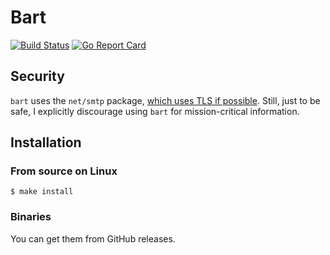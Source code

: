 # Bart

[![Build Status](https://travis-ci.org/mp4096/bart.svg?branch=master)](https://travis-ci.org/mp4096/bart)
[![Go Report Card](https://goreportcard.com/badge/github.com/mp4096/bart)](https://goreportcard.com/report/github.com/mp4096/bart)


## Security

`bart` uses the `net/smtp` package,
[which uses TLS if possible](https://golang.org/pkg/net/smtp/#SendMail).
Still, just to be safe, I explicitly discourage using `bart` for mission-critical information.

## Installation

### From source on Linux

```
$ make install
```

### Binaries

You can get them from GitHub releases.
